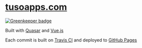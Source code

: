 # [tusoapps.com](https://www.tusoapps.com)

[![Greenkeeper badge](https://badges.greenkeeper.io/stephentuso/tusoapps.com.svg)](https://greenkeeper.io/)

Built with [Quasar](http://quasar-framework.org/) and [Vue.js](https://vuejs.org/)

Each commit is built on [Travis CI](https://travis-ci.org/stephentuso/tusoapps.com) and deployed to [GitHub Pages](https://github.com/stephentuso/tusoapps.com/tree/gh-pages)

